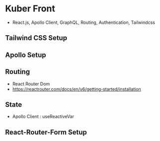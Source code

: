 # Kuber Front

- React.js, Apollo Client, GraphQL, Routing, Authentication, Tailwindcss

## Tailwind CSS Setup

## Apollo Setup

## Routing

- React Router Dom
- https://reactrouter.com/docs/en/v6/getting-started/installation

## State

- Apollo Client : useReactiveVar

## React-Router-Form Setup
